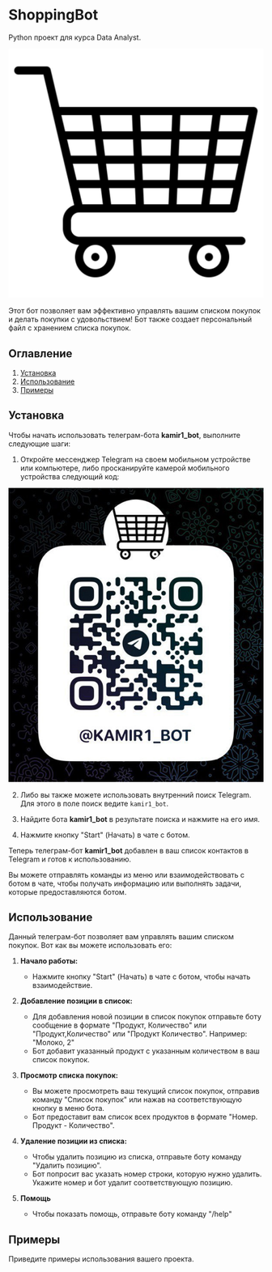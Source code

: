 # ShoppingBot
Python проект для курса Data Analyst.

![Логотип](main/pics/logo.jpg)

Этот бот позволяет вам эффективно управлять вашим списком покупок и делать покупки с удовольствием!
Бот также создает персональный файл с хранением списка покупок.

## Оглавление

1. [Установка](#установка)
2. [Использование](#использование)
3. [Примеры](#примеры)

## Установка

Чтобы начать использовать телеграм-бота **kamir1_bot**, выполните следующие шаги:

1. Откройте мессенджер Telegram на своем мобильном устройстве или компьютере, либо просканируйте камерой мобильного устройства следующий код:

![QR Code](main/pics/qrCode.jpg)

2. Либо вы также можете использовать внутренний поиск Telegram. Для этого в поле поиск ведите `kamir1_bot`.

3. Найдите бота **kamir1_bot** в результате поиска и нажмите на его имя.

4. Нажмите кнопку "Start" (Начать) в чате с ботом.



Теперь телеграм-бот **kamir1_bot** добавлен в ваш список контактов в Telegram и готов к использованию.

Вы можете отправлять команды из меню или взаимодействовать с ботом в чате, чтобы получать информацию или выполнять задачи, которые предоставляются ботом.

## Использование

Данный телеграм-бот позволяет вам управлять вашим списком покупок. Вот как вы можете использовать его:

1. **Начало работы:**

    - Нажмите кнопку "Start" (Начать) в чате с ботом, чтобы начать взаимодействие.

2. **Добавление позиции в список:**

    - Для добавления новой позиции в список покупок отправьте боту сообщение в формате "Продукт, Количество" или "Продукт,Количество" или "Продукт Количество". Например: "Молоко, 2"
    - Бот добавит указанный продукт с указанным количеством в ваш список покупок.

3. **Просмотр списка покупок:**

    - Вы можете просмотреть ваш текущий список покупок, отправив команду "Список покупок" или нажав на соответствующую кнопку в меню бота.
    - Бот предоставит вам список всех продуктов в формате "Номер. Продукт - Количество".

4. **Удаление позиции из списка:**

    - Чтобы удалить позицию из списка, отправьте боту команду "Удалить позицию".
    - Бот попросит вас указать номер строки, которую нужно удалить. Укажите номер и бот удалит соответствующую позицию.
  
5. **Помощь**

   - Чтобы показать помощь, отправьте боту команду "/help"

## Примеры

Приведите примеры использования вашего проекта.
